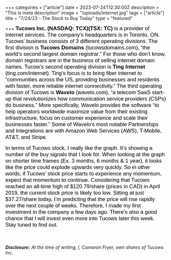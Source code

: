+++
categories = ["article"]
date = 2023-07-24T12:30:00Z
description = "This is meta description"
image = "/uploads/internet.jpg"
tags = ["article"]
title = "7/24/23 - The Stock to Buy Today"
type = "featured"

+++
<span style="color:black"><span style="font-family:Arial; font-size:1.2em;">**Tucows Inc. (NASDAQ: TCX)(TSX: TC)** is a provider of internet services. The company’s headquarters is in Toronto, ON. Tucows’ business consists of 3 different operating divisions. The first division is **Tucows Domains** (tucowsdomains.com), “the world’s second largest domain registrar.” For those who don’t know, domain registrars are in the business of selling internet domain names. Tucow’s second operating division is **Ting Internet** (ting.com/internet). Ting’s focus is to bring fiber internet to “communities across the US, providing businesses and residents with faster, more reliable internet connectivity.” The third operating division of Tucows is **Wavelo** (wavelo.com), “a telecom SaaS start-up that revolutionizes how communication service providers (CSPs) do business.” More specifically, Wavelo provides the software “to help operators worldwide maximize value from their existing infrastructure, focus on customer experience and scale their businesses faster.” Some of Wavelo’s most notable Partnerships and Integrations are with Amazon Web Services (AWS), T-Mobile, AT&T, and Stripe.</span></span>

<span style="color:black"><span style="font-family:Arial; font-size:1.2em;">In terms of Tucows stock, I really like the graph. It’s showing a number of the buy signals that I look for. When looking at the graph on shorter time frames (Ex. 3 months, 6 months & 1 year), it looks like the price could explode upwards very quickly. So in other words, if Tucows’ stock price starts to experience any momentum, expect that momentum to continue. Considering that Tucows reached an all-time high of $120.79/share (prices in CAD) in April 2019, the current stock price is likely too low. Sitting at just $37.27/share today, I’m predicting that the price will rise rapidly over the next couple of weeks. Therefore, I made my first investment in the company a few days ago. There’s also a good chance that I will invest even more into Tucows later this week. Stay tuned to find out.</span></span>

‎

###### **Disclosure:** At the time of writing, I, Cameron Fryer, own shares of Tucows Inc.
